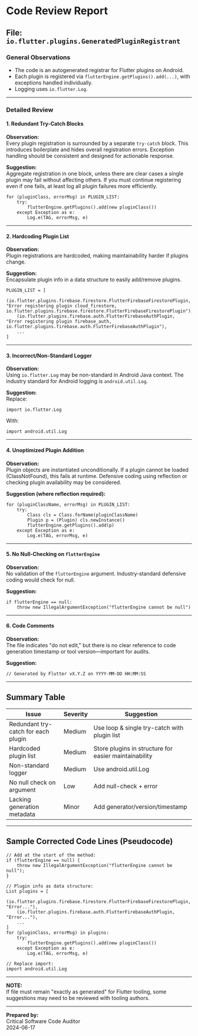 # Code Review Report

## File: `io.flutter.plugins.GeneratedPluginRegistrant`

### General Observations

- The code is an autogenerated registrar for Flutter plugins on Android.
- Each plugin is registered via `flutterEngine.getPlugins().add(...)`, with exceptions handled individually.
- Logging uses `io.flutter.Log`.

---

### Detailed Review

#### 1. **Redundant Try-Catch Blocks**
**Observation:**  
Every plugin registration is surrounded by a separate `try-catch` block. This introduces boilerplate and hides overall registration errors. Exception handling should be consistent and designed for actionable response.

**Suggestion:**  
Aggregate registration in one block, unless there are clear cases a single plugin may fail without affecting others. If you must continue registering even if one fails, at least log all plugin failures more efficiently.

```pseudo
for (pluginClass, errorMsg) in PLUGIN_LIST:
    try:
        flutterEngine.getPlugins().add(new pluginClass())
    except Exception as e:
        Log.e(TAG, errorMsg, e)
```

---

#### 2. **Hardcoding Plugin List**
**Observation:**  
Plugin registrations are hardcoded, making maintainability harder if plugins change.

**Suggestion:**  
Encapsulate plugin info in a data structure to easily add/remove plugins.

```pseudo
PLUGIN_LIST = [
    (io.flutter.plugins.firebase.firestore.FlutterFirebaseFirestorePlugin, "Error registering plugin cloud_firestore, io.flutter.plugins.firebase.firestore.FlutterFirebaseFirestorePlugin"),
    (io.flutter.plugins.firebase.auth.FlutterFirebaseAuthPlugin, "Error registering plugin firebase_auth, io.flutter.plugins.firebase.auth.FlutterFirebaseAuthPlugin"),
    ...
]
```

---

#### 3. **Incorrect/Non-Standard Logger**
**Observation:**  
Using `io.flutter.Log` may be non-standard in Android Java context. The industry standard for Android logging is `android.util.Log`.

**Suggestion:**  
Replace:
```pseudo
import io.flutter.Log
```
With:
```pseudo
import android.util.Log
```

---

#### 4. **Unoptimized Plugin Addition**
**Observation:**  
Plugin objects are instantiated unconditionally. If a plugin cannot be loaded (ClassNotFound), this fails at runtime. Defensive coding using reflection or checking plugin availability may be considered.

**Suggestion (where reflection required):**
```pseudo
for (pluginClassName, errorMsg) in PLUGIN_LIST:
    try:
        Class cls = Class.forName(pluginClassName)
        Plugin p = (Plugin) cls.newInstance()
        flutterEngine.getPlugins().add(p)
    except Exception as e:
        Log.e(TAG, errorMsg, e)
```

---

#### 5. **No Null-Checking on `flutterEngine`**
**Observation:**  
No validation of the `flutterEngine` argument. Industry-standard defensive coding would check for null.

**Suggestion:**  
```pseudo
if flutterEngine == null:
    throw new IllegalArgumentException("flutterEngine cannot be null")
```

---

#### 6. **Code Comments**
**Observation:**  
The file indicates "do not edit," but there is no clear reference to code generation timestamp or tool version—important for audits.

**Suggestion:**  
```pseudo
// Generated by Flutter vX.Y.Z on YYYY-MM-DD HH:MM:SS
```

---

## **Summary Table**

| Issue                              | Severity  | Suggestion                                             |
|-------------------------------------|-----------|--------------------------------------------------------|
| Redundant try-catch for each plugin | Medium    | Use loop & single try-catch with plugin list           |
| Hardcoded plugin list               | Medium    | Store plugins in structure for easier maintainability  |
| Non-standard logger                 | Medium    | Use android.util.Log                                   |
| No null check on argument           | Low       | Add null-check + error                                 |
| Lacking generation metadata         | Minor     | Add generator/version/timestamp                        |

---

## **Sample Corrected Code Lines (Pseudocode)**

```pseudo
// Add at the start of the method:
if (flutterEngine == null) {
    throw new IllegalArgumentException("flutterEngine cannot be null");
}

// Plugin info as data structure:
List plugins = [
    (io.flutter.plugins.firebase.firestore.FlutterFirebaseFirestorePlugin, "Error..."),
    (io.flutter.plugins.firebase.auth.FlutterFirebaseAuthPlugin, "Error..."),
    ...
]
for (pluginClass, errorMsg) in plugins:
    try:
        flutterEngine.getPlugins().add(new pluginClass())
    except Exception as e:
        Log.e(TAG, errorMsg, e)

// Replace import:
import android.util.Log
```

---

**NOTE:**  
If file must remain "exactly as generated" for Flutter tooling, some suggestions may need to be reviewed with tooling authors.

---

**Prepared by:**  
Critical Software Code Auditor  
2024-06-17